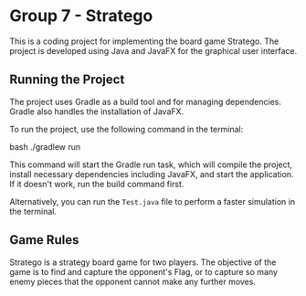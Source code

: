 # Group 7 - Stratego

This is a coding project for implementing the board game Stratego. The project is developed using Java and JavaFX for the graphical user interface.

## Running the Project

The project uses Gradle as a build tool and for managing dependencies. Gradle also handles the installation of JavaFX.

To run the project, use the following command in the terminal:

bash
./gradlew run

This command will start the Gradle run task, which will compile the project, install necessary dependencies including JavaFX, and start the application. If it doesn't work, run the build command first.

Alternatively, you can run the `Test.java` file to perform a faster simulation in the terminal.


## Game Rules

Stratego is a strategy board game for two players. The objective of the game is to find and capture the opponent's Flag, or to capture so many enemy pieces that the opponent cannot make any further moves.

